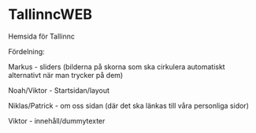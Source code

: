 # TallinncWEB
Hemsida för Tallinnc


Fördelning:

Markus - sliders (bilderna på skorna som ska cirkulera automatiskt alternativt när man trycker på dem)

Noah/Viktor - Startsidan/layout

Niklas/Patrick - om oss sidan (där det ska länkas till våra personliga sidor)

Viktor - innehåll/dummytexter